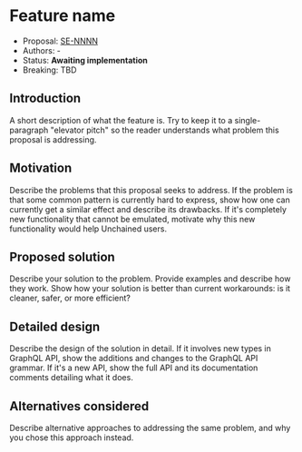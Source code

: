# Feature name

* Proposal: [SE-NNNN](NNNN-filename.md)
* Authors: -
* Status: **Awaiting implementation**
* Breaking: TBD

## Introduction

A short description of what the feature is. Try to keep it to a
single-paragraph "elevator pitch" so the reader understands what
problem this proposal is addressing.

## Motivation

Describe the problems that this proposal seeks to address. If the
problem is that some common pattern is currently hard to express, show
how one can currently get a similar effect and describe its
drawbacks. If it's completely new functionality that cannot be
emulated, motivate why this new functionality would help Unchained
users.

## Proposed solution

Describe your solution to the problem. Provide examples and describe
how they work. Show how your solution is better than current
workarounds: is it cleaner, safer, or more efficient?

## Detailed design

Describe the design of the solution in detail. If it involves new
types in GraphQL API, show the additions and changes to the GraphQL API
grammar. If it's a new API, show the full API and its documentation
comments detailing what it does.

## Alternatives considered

Describe alternative approaches to addressing the same problem, and
why you chose this approach instead.
